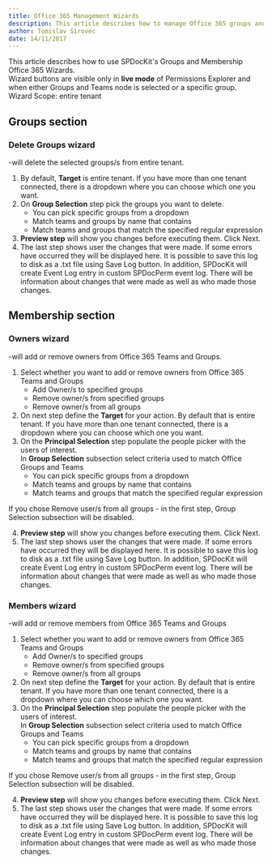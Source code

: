 ```yaml
---
title: Office 365 Management Wizards
description: This article describes how to manage Office 365 groups and teams using the Groups and Membership Wizards. 
author: Tomislav Sirovec
date: 14/11/2017
---
```


This article describes how to use SPDocKit's Groups and Membership Office 365 Wizards.  
Wizard buttons are visible only in __live mode__ of Permissions Explorer and when either Groups and Teams node is selected or a specific group.  
Wizard Scope: entire tenant


## Groups section

### Delete Groups wizard  
-will delete the selected groups/s from entire tenant.  

1. By default, __Target__ is entire tenant. If you have more than one tenant connected, there is a dropdown where you can choose which one you want.
1. On __Group Selection__ step pick the groups you want to delete.  
    - You can pick specific groups from a dropdown
    - Match teams and groups by name that contains
    - Match teams and groups that match the specified regular expression
1. __Preview step__ will show you changes before executing them. Click Next.
1. The last step shows user the changes that were made. If some errors have occurred they will be displayed here. It is possible to save this log to disk as a .txt file using Save Log button. In addition, SPDocKit will create Event Log entry in custom SPDocPerm event log. There will be information about changes that were made as well as who made those changes.

## Membership section

### Owners wizard  
-will add or remove owners from Office 365 Teams and Groups.
1. Select whether you want to add or remove owners from Office 365 Teams and Groups
   - Add Owner/s to specified groups
   - Remove owner/s from specified groups
   - Remove owner/s from all groups
2. On next step define the __Target__ for your action. By default that is entire tenant. If you have more than one tenant connected, there is a dropdown where you can choose which one you want.
3. On the __Principal Selection__ step populate the people picker with the users of interest.  
In __Group Selection__ subsection select criteria used to match Office  Groups and Teams
   - You can pick specific groups from a dropdown
   - Match teams and groups by name that contains
   - Match teams and groups that match the specified regular expression  

If you chose Remove user/s from all groups - in the first step, Group Selection subsection will be disabled. 

4. __Preview step__ will show you changes before executing them. Click Next.
5. The last step shows user the changes that were made. If some errors have occurred they will be displayed here. It is possible to save this log to disk as a .txt file using Save Log button. In addition, SPDocKit will create Event Log entry in custom SPDocPerm event log. There will be information about changes that were made as well as who made those changes.

### Members wizard  
-will add or remove members from Office 365 Teams and Groups
1. Select whether you want to add or remove owners from Office 365 Teams and Groups
   - Add Owner/s to specified groups
   - Remove owner/s from specified groups
   - Remove owner/s from all groups
2. On next step define the __Target__ for your action. By default that is entire tenant. If you have more than one tenant connected, there is a dropdown where you can choose which one you want.
3. On the __Principal Selection__ step populate the people picker with the users of interest.  
In __Group Selection__ subsection select criteria used to match Office  Groups and Teams
   - You can pick specific groups from a dropdown
   - Match teams and groups by name that contains
   - Match teams and groups that match the specified regular expression  

If you chose Remove user/s from all groups - in the first step, Group Selection subsection will be disabled. 

4. __Preview step__ will show you changes before executing them. Click Next.
5. The last step shows user the changes that were made. If some errors have occurred they will be displayed here. It is possible to save this log to disk as a .txt file using Save Log button. In addition, SPDocKit will create Event Log entry in custom SPDocPerm event log. There will be information about changes that were made as well as who made those changes.

